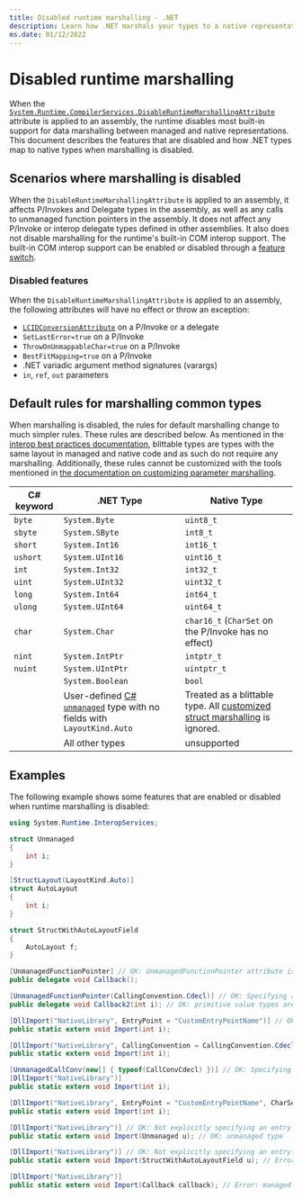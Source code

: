 ```yaml
---
title: Disabled runtime marshalling - .NET
description: Learn how .NET marshals your types to a native representation when runtime marshalling is disabled.
ms.date: 01/12/2022
---
```


# Disabled runtime marshalling

When the [`System.Runtime.CompilerServices.DisableRuntimeMarshallingAttribute`](xref:System.Runtime.CompilerServices.DisableRuntimeMarshallingAttribute) attribute is applied to an assembly, the runtime disables most built-in support for data marshalling between managed and native representations. This document describes the features that are disabled and how .NET types map to native types when marshalling is disabled.

## Scenarios where marshalling is disabled

When the `DisableRuntimeMarshallingAttribute` is applied to an assembly, it affects P/Invokes and Delegate types in the assembly, as well as any calls to unmanaged function pointers in the assembly. It does not affect any P/Invoke or interop delegate types defined in other assemblies. It also does not disable marshalling for the runtime's built-in COM interop support. The built-in COM interop support can be enabled or disabled through a [feature switch](https://github.com/dotnet/runtime/blob/main/docs/workflow/trimming/feature-switches.md).

### Disabled features

When the `DisableRuntimeMarshallingAttribute` is applied to an assembly, the following attributes will have no effect or throw an exception:

- [`LCIDConversionAttribute`](xref:System.Runtime.InteropServices.LCIDConversionAttribute) on a P/Invoke or a delegate
- `SetLastError=true` on a P/Invoke
- `ThrowOnUnmappableChar=true` on a P/Invoke
- `BestFitMapping=true` on a P/Invoke
- .NET variadic argument method signatures (varargs)
- `in`, `ref`, `out` parameters

## Default rules for marshalling common types

When marshalling is disabled, the rules for default marshalling change to much simpler rules. These rules are described below. As mentioned in the [interop best practices documentation](best-practices.md#blittable-types), blittable types are types with the same layout in managed and native code and as such do not require any marshalling. Additionally, these rules cannot be customized with the tools mentioned in [the documentation on customizing parameter marshalling](customize-parameter-marshalling.md).

| C# keyword | .NET Type        | Native Type        |
|------------|------------------|--------------------|
| `byte`     | `System.Byte`    | `uint8_t`          |
| `sbyte`    | `System.SByte`   | `int8_t`           |
| `short`    | `System.Int16`   | `int16_t`          |
| `ushort`   | `System.UInt16`  | `uint16_t`         |
| `int`      | `System.Int32`   | `int32_t`          |
| `uint`     | `System.UInt32`  | `uint32_t`         |
| `long`     | `System.Int64`   | `int64_t`          |
| `ulong`    | `System.UInt64`  | `uint64_t`         |
| `char`     | `System.Char`    | `char16_t` (`CharSet` on the P/Invoke has no effect) |
| `nint`     | `System.IntPtr`  | `intptr_t`         |
| `nuint`    | `System.UIntPtr` | `uintptr_t`        |
|            | `System.Boolean` | `bool`             |
|            | User-defined [C# `unmanaged`](../../csharp/language-reference/builtin-types/unmanaged-types.md) type with no fields with `LayoutKind.Auto` | Treated as a blittable type. All [customized struct marshalling](customize-struct-marshalling.md) is ignored. |
|            | All other types  | unsupported        |

## Examples

The following example shows some features that are enabled or disabled when runtime marshalling is disabled:

```csharp
using System.Runtime.InteropServices;

struct Unmanaged
{
    int i;
}

[StructLayout(LayoutKind.Auto)]
struct AutoLayout
{
    int i;
}

struct StructWithAutoLayoutField
{
    AutoLayout f;
}

[UnmanagedFunctionPointer] // OK: UnmanagedFunctionPointer attribute is supported
public delegate void Callback();

[UnmanagedFunctionPointer(CallingConvention.Cdecl)] // OK: Specifying a calling convention is supported
public delegate void Callback2(int i); // OK: primitive value types are allowed

[DllImport("NativeLibrary", EntryPoint = "CustomEntryPointName")] // OK: Specifying a custom entry-point name is supported
public static extern void Import(int i);

[DllImport("NativeLibrary", CallingConvention = CallingConvention.Cdecl)] // OK: Specifying a custom calling convention is supported
public static extern void Import(int i);

[UnmanagedCallConv(new[] { typeof(CallConvCdecl) })] // OK: Specifying a custom calling convention is supported
[DllImport("NativeLibrary")]
public static extern void Import(int i);

[DllImport("NativeLibrary", EntryPoint = "CustomEntryPointName", CharSet = CharSet.Unicode, ExactSpelling = false)] // OK: Specifying a custom entry-point name and using CharSet-based lookup is supported
public static extern void Import(int i);

[DllImport("NativeLibrary")] // OK: Not explicitly specifying an entry-point name is supported
public static extern void Import(Unmanaged u); // OK: unmanaged type

[DllImport("NativeLibrary")] // OK: Not explicitly specifying an entry-point name is supported
public static extern void Import(StructWithAutoLayoutField u); // Error: unmanaged type with auto-layout field

[DllImport("NativeLibrary")]
public static extern void Import(Callback callback); // Error: managed types are not supported when runtime marshalling is disabled
```
